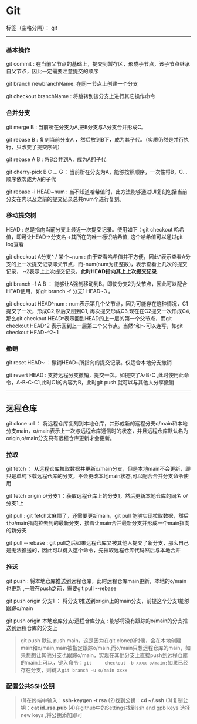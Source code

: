 # Git

标签（空格分隔）： git

---
### 基本操作

git commit : 在当前父节点的基础上，提交到暂存区，形成子节点，该子节点继承自父节点，因此一定需要注意提交的顺序

git branch newbranchName: 在同一节点上创建一个分支

git checkout branchName : 将跳转到该分支上进行其它操作命令

### 合并分支
git merge B : 当前所在分支为A,把B分支与A分支合并形成C。

git rebase B : 复刻当前分支A ，然后放到B下，成为其子代。（实质仍然是并行执行，只改变了提交序列）

git rebase A B : 将B合并到A，成为A的子代

git cherry-pick B C ... G ：当前所在分支为A，能够按照顺序，一次性将B，C...顺序依次成为A的子代

git rebase -i HEAD~num : 当不知道哈希值时，此方法能够通过UI复刻包括当前分支在内以及之前的提交记录总共num个进行复刻。

### 移动提交树
HEAD : 总是指向当前分支上最近一次提交记录。使用如下：git checkout 哈希值，即可让HEAD->分支名->其所在的唯一标识哈希值, 这个哈希值可以通过git log查看

git checkout A分支^ / 某个~num : 由于查看哈希值并不方便，因此^表示查看A分支的上一次提交记录即父节点，而-num(num为正整数)，表示查看上几次的提交记录， ~2表示上上次提交记录，**此时HEAD指向其上上次提交记录**.

git branch -f A B ： 能够让A强制移动到B。即使分支2为父节点，因此可以配合HEAD使用，如git branch -f 分支1 HEAD~3 。

git checkout HEAD^num : num表示第几个父节点，因为可能存在这种情况，C1提交了一次，形成C2,然后又回到C1, 再次提交形成C3,现在在C2提交一次形成C4, 那么git checkout HEAD^表示回到HEAD的上一层的第一个父节点，而git checkout HEAD^2 表示回到上一层第二个父节点。当然^和～可以连写，如git checkout HEAD~^2~1

### 撤销
git reset HEAD~ ：撤销HEAD~所指向的提交记录。仅适合本地分支撤销

git revert HEAD : 支持远程分支撤销，提交一次。如提交了A-B-C ,此时使用此命令，A-B-C-C1,此时C1的内容为B，此时git push 就可以与其他人分享撤销

------------
## 远程仓库
git clone url ： 将远程仓库复刻到本地仓库，并形成新的远程分支o/main和本地分支main，o/main表示上一次与远程仓库通信时的状态，并且远程仓库默认名为origin,o/main分支只有远程仓库更新才会更新。
### 拉取
git fetch ： 从远程仓库拉取数据并更新o/main分支，但是本地main不会更新，即只是单纯下载远程仓库的分支，不会更改本地main状态,可以配合合并分支命令使用

git fetch origin o/分支1 ：获取远程仓库上的分支1，然后更新本地仓库的同名 o/分支1上

git pull : git  fetch太麻烦了，还需要更新main，git pull 能够实现拉取数据，然后让o/main指向拉去到的最新分支，接着让main合并最新分支并形成一个main指向的新分支

git pull --rebase : git pull之后如果远程仓库又被其他人提交了新分支，那么自己是无法推送的，因此可以键入这个命令，先拉取远程仓库代码然后与本地合并

### 推送
git push : 将本地仓库推送到远程仓库，此时远程仓库main更新，本地的o/main也更新 ,一般在push之前，需要git pull --rebase

git push origin 分支1 ： 将分支1推送到origin上的main分支，前提这个分支1能够跟踪o/main

git push origin 本地仓库分支:远程仓库分支 : 能够将没有跟踪的o/main的分支推送到远程仓库的分支上

>git push 默认 push main，这是因为在git clone的时候，会在本地创建main和o/main,main被指定跟踪o/main,而o/main只想远程仓库的main，如果想想让其他分支也跟踪o/main，实现在其他分支上直接push到远程仓库的main上可以，键入命令：```git     checkout -b xxxx o/main;```如果已经存在分支，则键入```git branch -u o/main xxxx```

### 配置公共SSH公钥
>(1)在终端中输入：**ssh-keygen -t rsa**
(2)找到公钥：**cd ~/.ssh**
(3)复制公钥：**cat id_rsa.pub**
(4)在github中的Settings找到ssh and gpb keys 选择new keys ,将公钥添加即可
